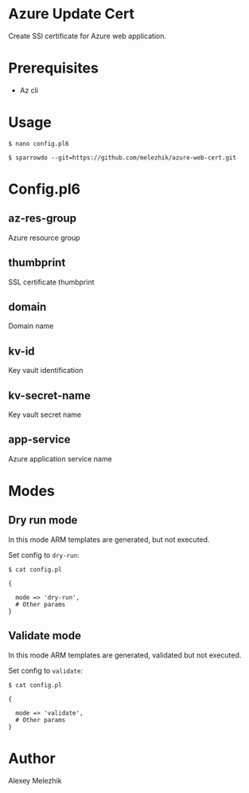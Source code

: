 # Azure Update Cert

Create SSl certificate for Azure web application.

# Prerequisites

* Az cli

# Usage

    $ nano config.pl6

    $ sparrowdo --git=https://github.com/melezhik/azure-web-cert.git

# Config.pl6

## az-res-group

Azure resource group

## thumbprint

SSL certificate thumbprint

## domain

Domain name

## kv-id

Key vault identification

## kv-secret-name

Key vault secret name

## app-service

Azure application service name


# Modes

## Dry run mode

In this mode ARM templates are generated, but not executed.

Set config<mode> to `dry-run`:

    $ cat config.pl  

    {

      mode => 'dry-run',
      # Other params
    }

## Validate mode

In this mode ARM templates are generated, validated but not executed.

Set config<mode> to `validate`:

    $ cat config.pl  

    {

      mode => 'validate',
      # Other params
    }


# Author

Alexey Melezhik
